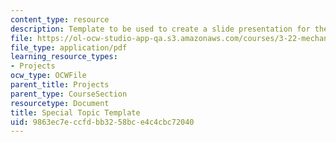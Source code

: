```yaml
---
content_type: resource
description: Template to be used to create a slide presentation for the group project.
file: https://ol-ocw-studio-app-qa.s3.amazonaws.com/courses/3-22-mechanical-behavior-of-materials-spring-2008/9863ec7eccfdbb3258bce4c4cbc72040_spectopictemplat.pdf
file_type: application/pdf
learning_resource_types:
- Projects
ocw_type: OCWFile
parent_title: Projects
parent_type: CourseSection
resourcetype: Document
title: Special Topic Template
uid: 9863ec7e-ccfd-bb32-58bc-e4c4cbc72040
---
```

